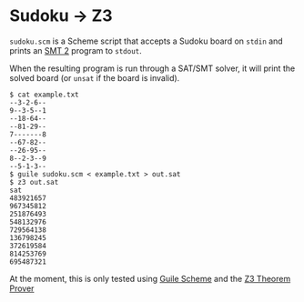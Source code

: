 # Sudoku → Z3
`sudoku.scm` is a Scheme script that accepts a Sudoku board on `stdin` and
prints an [SMT 2](https://smtlib.cs.uiowa.edu/) program to `stdout`.

When the resulting program is run through a SAT/SMT solver, it will print the
solved board (or `unsat` if the board is invalid).

```console
$ cat example.txt
--3-2-6--
9--3-5--1
--18-64--
--81-29--
7-------8
--67-82--
--26-95--
8--2-3--9
--5-1-3--
$ guile sudoku.scm < example.txt > out.sat
$ z3 out.sat
sat
483921657
967345812
251876493
548132976
729564138
136798245
372619584
814253769
695487321
```

At the moment, this is only tested using
[Guile Scheme](https://www.gnu.org/software/guile/)
and the [Z3 Theorem Prover](https://github.com/Z3Prover/z3)
